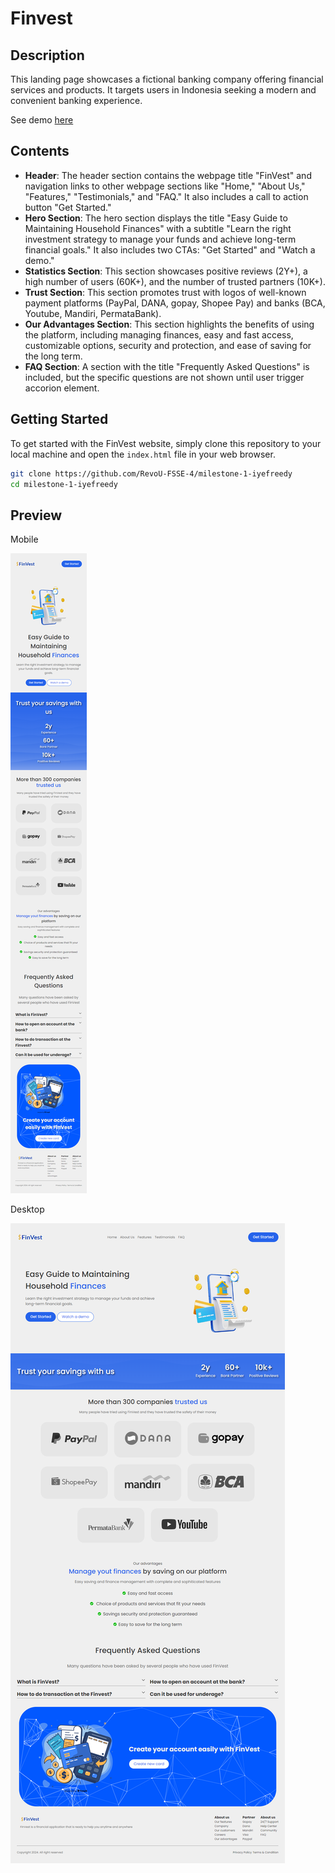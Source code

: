# Finvest

## Description

This landing page showcases a fictional banking company offering financial services and products. It targets users in Indonesia seeking a modern and convenient banking experience.

See demo [here](https://finvest-id.netlify.app/)

## Contents

-   **Header**: The header section contains the webpage title "FinVest" and navigation links to other webpage sections like "Home," "About Us," "Features," "Testimonials," and "FAQ." It also includes a call to action button "Get Started."
-   **Hero Section**: The hero section displays the title "Easy Guide to Maintaining Household Finances" with a subtitle "Learn the right investment strategy to manage your funds and achieve long-term financial goals." It also includes two CTAs: "Get Started" and "Watch a demo."
-   **Statistics Section**: This section showcases positive reviews (2Y+), a high number of users (60K+), and the number of trusted partners (10K+).
-   **Trust Section**: This section promotes trust with logos of well-known payment platforms (PayPal, DANA, gopay, Shopee Pay) and banks (BCA, Youtube, Mandiri, PermataBank).
-   **Our Advantages Section**: This section highlights the benefits of using the platform, including managing finances, easy and fast access, customizable options, security and protection, and ease of saving for the long term.
-   **FAQ Section**: A section with the title "Frequently Asked Questions" is included, but the specific questions are not shown until user trigger accorion element.

## Getting Started

To get started with the FinVest website, simply clone this repository to your local machine and open the `index.html` file in your web browser.

```bash
git clone https://github.com/RevoU-FSSE-4/milestone-1-iyefreedy
cd milestone-1-iyefreedy
```

## Preview

Mobile

![Finvest Mobile Preview](screenshots/mobile.png)

Desktop

![Finvest Desktop Preview](screenshots/desktop.png)
